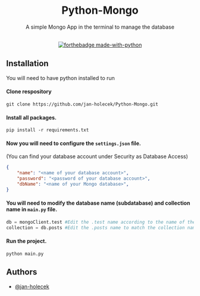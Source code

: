 <h1 align="center">Python-Mongo</h1>

<div align="center">
A simple Mongo App in the terminal to manage the database
<br><br>

[![forthebadge made-with-python](http://ForTheBadge.com/images/badges/made-with-python.svg)](https://www.python.org/)

</div>

## Installation
You will need to have python installed to run

#### Clone respository
```
git clone https://github.com/jan-holecek/Python-Mongo.git
```
#### Install all packages.
```
pip install -r requirements.txt
```
#### Now you will need to configure the `settings.json` file.
(You can find your database account under Security as Database Access)
```json
{
	"name": "<name of your database account>",
	"password": "<password of your database account>",
	"dbName": "<name of your Mongo database>",
}
```
#### You will need to modify the database name (subdatabase) and collection name in `main.py` file.
```py
db = mongoClient.test #Edit the .test name according to the name of the database (subdatabase).
collection = db.posts #Edit the .posts name to match the collection name in the database.
```
#### Run the project.
```
python main.py
```
## Authors

- [@jan-holecek](https://www.github.com/jan-holecek)
